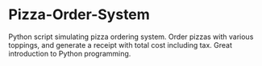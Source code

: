# Pizza-Order-System
Python script simulating pizza ordering system. Order pizzas with various toppings, and generate a receipt with total cost including tax. Great introduction to Python programming.
